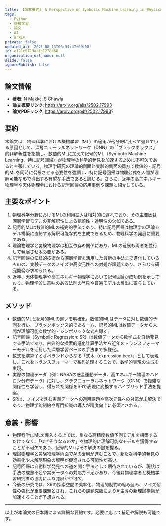 ```yaml
---
title: 【論文要約】 A Perspective on Symbolic Machine Learning in Physical Sciences
tags:
  - Python
  - 機械学習
  - 論文
  - AI
  - arXiv
private: false
updated_at: '2025-08-13T06:34:47+09:00'
id: e121e5713aafb1278a68
organization_url_name: null
slide: false
ignorePublish: false
---
```


## 論文情報

- **著者**: N Makke, S Chawla
- **論文概要リンク**: https://arxiv.org/abs/2502.17993
- **論文PDFリンク**: https://arxiv.org/pdf/2502.17993?

## 要約

本論文は、物理科学における機械学習（ML）の適用が他分野に比べて遅れている原因として、深層ニューラルネットワーク（DNN）の「ブラックボックス」的非解釈性を指摘し、数値的MLに加えて記号的ML（Symbolic Machine Learning、特に記号回帰）が物理学の科学的発見を加速するために不可欠であると主張している。物理学研究の理論的側面と実験的側面の両方で数値的・記号的MLを同時に発展させる必要性を強調し、特に記号回帰は物理公式を人間が理解可能な形で導出する有望な手法であると論じる。さらに、近年の高エネルギー物理学や天体物理学における記号回帰の応用事例や課題も紹介している。

## 主要なポイント

1. 物理科学分野におけるMLの利用拡大は相対的に遅れており、その主要因は深層学習モデルの非解釈性による信頼性・透明性の欠如である。
2. 記号的MLは数値的MLの補完的手法であり、特に記号回帰は物理学の理論モデル構築に直結する解釈可能な式を生成できるため、物理科学の発展に重要である。
3. 理論物理学と実験物理学は相互依存の関係にあり、MLの進展も両者を並行して発展させる必要がある。
4. 記号回帰の伝統的技術から深層学習を活用した最新の手法まで進化しているものの、実験データのノイズや高次元性への対処が課題であり、さらなる研究開発が求められる。
5. 近年、天体物理学や高エネルギー物理学において記号回帰が成功例を示しており、物理学的に意味のある法則の発見や普遍モデルの導出に寄与している。


## メソッド

- 数値的MLと記号的MLの違いを明確化。数値的MLはデータに対し数値的予測を行い、ブラックボックス的である一方、記号的MLは数値データから人間が理解可能な数学的・シンボリックな式を導く。
- 記号回帰（Symbolic Regression: SR）は数値データから数学式を自動発見する手法であり、古典的な探索的進化計算手法から近年のトランスフォーマーモデルを活用した深層学習ベースの手法まで多様化。
- 数式を演算子とオペランドからなる「式木（expression tree）」として表現し、これをトランスフォーマーで系列処理することで、数学的表現の生成を実現。
- 実際の物理データ（例：NASAの惑星運動データ、高エネルギー物理のハドロン分布データ）に対し、グラフニューラルネットワーク（GNN）で複雑な関係性を学習し、得られた関係をSRで表現に変換するハイブリッド手法を提案。
- SRは、ノイズを含む実測データへの適用課題や高次元性への対応が未解決であり、物理学的制約や専門知識の導入が精度向上に必須とされる。

## 意義・影響

- 物理科学にMLを導入する上では、単なる高精度数値予測モデルを構築するだけでなく、「なぜそうなるのか」を物理的に理解可能なモデルを獲得することが不可欠であり、記号的MLはその解決の鍵を握る。
- 理論物理学と実験物理学両面でAIの活用が進むことで、新たな科学的発見の効率化や未解明現象の解明が促進される可能性が高い。
- 記号回帰は自動科学発見への道を開く手法として期待されているが、現状は手法の成熟不足や実データへの対応力不足があり、今後は物理学者と機械学習研究者の協力による発展が不可欠。
- 今後の研究では、SRの探索空間の効率化、物理的制約の組み込み、ノイズ耐性の強化が重要課題とされ、これらの課題克服によりAI主導の新理論構築が加速することが予想される。

---

以上が本論文の日本語による詳細な要約です。必要に応じて補足や解説も可能です。

